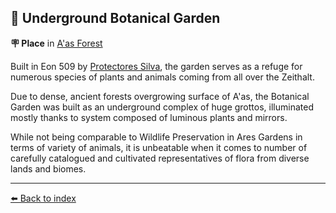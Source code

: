 ## 🌺 Underground Botanical Garden

**🪧 Place** in [A'as Forest](../refs/aas_forest.md)

Built in Eon 509 by [Protectores Silva](../refs/protectores_silva.md), the garden serves as a refuge for numerous species of plants and animals coming from all over the Zeithalt.

Due to dense, ancient forests overgrowing surface of A'as, the Botanical Garden was built as an underground complex of huge grottos, illuminated mostly thanks to system composed of luminous plants and mirrors.

While not being comparable to Wildlife Preservation in Ares Gardens in terms of variety of animals, it is unbeatable when it comes to number of carefully catalogued and cultivated representatives of flora from diverse lands and biomes.


----------
[⬅️ Back to index](../refs/#1fa0_s)